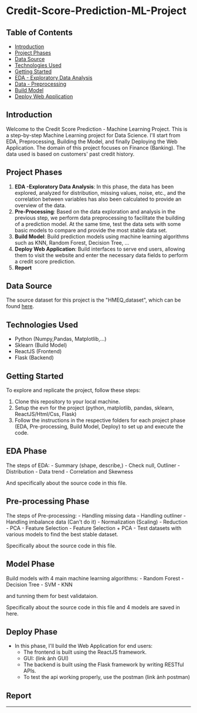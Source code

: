# Credit-Score-Prediction-ML-Project

<!-- Ảnh định nghĩa điểm tín dụng  -->
<!-- ![Logo](https://github.com/3amory99/Gravity-Books-Sales-End-to-End-Project/blob/master/Project%20Screenshots/gravity%20logo.png) -->
## Table of Contents
- [Introduction](#introduction)
- [Project Phases](#project-phases)
- [Data Source](#data-source)
- [Technologies Used](#technologies-used)
- [Getting Started](#getting-started)
- [EDA - Exploratory Data Analysis](#eda)
- [Data - Preprocessing](#pre-processing)
- [Build Model](#build-model)
- [Deploy Web Application](#deploy-webapp)

## Introduction
Welcome to the Credit Score Prediction - Machine Learning Project. This is a step-by-step Machine Learning project for Data Science. I'll start from EDA, Preprocessing, Building the Model, and finally Deploying the Web Application. The domain of this project focuses on Finance (Banking). The data used is based on customers' past credit history.

## Project Phases
1. **EDA -Exploratory Data Analysis**: In this phase, the data has been explored, analyzed for distribution, missing values, noise, etc., and the correlation between variables has also been calculated to provide an overview of the data.
2. **Pre-Processing**: Based on the data exploration and analysis in the previous step, we perform data preprocessing to facilitate the building of a prediction model. At the same time, test the data sets with some basic models to compare and provide the most stable data set.
3. **Build Model**: Build prediction models using machine learning algorithms such as KNN, Random Forest, Decision Tree, ...
4. **Deploy Web Application**: Build interfaces to serve end users, allowing them to visit the website and enter the necessary data fields to perform a credit score prediction.
5. **Report**

## Data Source
The source dataset for this project is the "HMEQ_dataset", which can be found [here](https://www.kaggle.com/datasets/ajay1735/hmeq-data).

## Technologies Used
- Python (Numpy,Pandas, Matplotlib,...)
- Sklearn (Build Model)
- ReactJS (Frontend)
- Flask (Backend)

## Getting Started
To explore and replicate the project, follow these steps:
1. Clone this repository to your local machine.
2. Setup the evn for the project (python, matplotlib, pandas, sklearn, ReactJS/Html/Css, Flask)
3. Follow the instructions in the respective folders for each project phase (EDA, Pre-processing, Build Model, Deploy) to set up and execute the code.

## EDA Phase
The steps of EDA: 
    - Summary (shape, describe,)
    - Check null, Outliner
    - Distribution
    - Data trend
    - Correlation and Skewness
    
And specifically about the source code in this file.

## Pre-processing Phase
The steps of Pre-processing:
    - Handling missing data
    - Handling outliner
    - Handling imbalance data (Can't do it)
    - Normalization (Scaling)
    - Reduction
        - PCA
        - Feature Selection
        - Feature Selection + PCA
    - Test datasets with various models to find the best stable dataset.

Specifically about the source code in this file.


## Model Phase
Build models with 4 main machine learning algorithms:
    - Random Forest
    - Decision Tree
    - SVM
    - KNN

and tunning them for best validataion.

Specifically about the source code in this file and 4 models are saved in here.

## Deploy Phase
* In this phase, I'll build the Web Application for end users:
    * The frontend is built using the ReactJS framework.
    * GUI:
        (link ảnh GUI)
    * The backend is built using the Flask framework by writing RESTful APIs.
    * To test the api working properly, use the postman
        (link ảnh postman)

## Report

---

